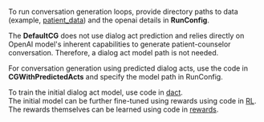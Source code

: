 To run conversation generation loops, provide directory paths to data (example, <a href="../../data/patient_data">patient_data</a>) and 
the openai details in <b>RunConfig</b>.

The <b>DefaultCG</b> does not use dialog act prediction and relies directly on OpenAI model's inherent
capabilities to generate patient-counselor conversation. Therefore, a dialog act model path is not needed.

For conversation generation using predicted dialog acts, use the code in <b>CGWithPredictedActs</b> and specify the
model path in RunConfig.

To train the initial dialog act model, use code in <a href="../dact">dact</a>.<br>
The initial model can be further fine-tuned using rewards using code in <a href="../RL">RL</a>.<br>
The rewards themselves can be learned using code in <a href="../rewards">rewards</a>.


